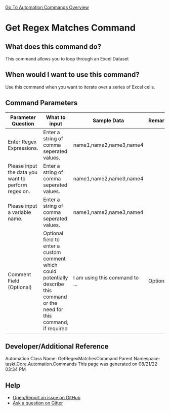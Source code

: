 <!--TITLE: Get Regex Matches Command -->
<!-- SUBTITLE: a command in the Regex Commands group. -->
[Go To Automation Commands Overview](/automation-commands.md)


# Get Regex Matches Command


## What does this command do?
This command allows you to loop through an Excel Dataset


## When would I want to use this command?
Use this command when you want to iterate over a series of Excel cells.


## Command Parameters
| Parameter Question   	| What to input  	|  Sample Data 	| Remarks  	|
| ---                    | ---               | ---           | ---       |
|Enter Regex Expressions.|Enter a string of comma seperated values.|name1,name2,name3,name4||
|Please input the data you want to perform regex on.|Enter a string of comma seperated values.|name1,name2,name3,name4||
|Please input a variable name.|Enter a string of comma seperated values.|name1,name2,name3,name4||
|Comment Field (Optional)|Optional field to enter a custom comment which could potentially describe this command or the need for this command, if required|I am using this command to ...|Optional|










## Developer/Additional Reference
Automation Class Name: GetRegexMatchesCommand
Parent Namespace: taskt.Core.Automation.Commands
This page was generated on 08/21/22 03:34 PM


## Help
- [Open/Report an issue on GitHub](https://github.com/rcktrncn/taskt/issues/new)
- [Ask a question on Gitter](https://gitter.im/taskt-rpa/Lobby)
